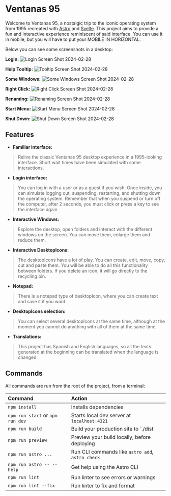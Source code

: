 # Ventanas 95

Welcome to Ventanas 95, a nostalgic trip to the iconic operating system from 1995 recreated with [Astro](https://astro.build/) and [Svelte](https://svelte.dev/). This project aims to provide a fun and interactive experience reminiscent of said interface. You can use it in mobile, but you will have to put your MOBILE IN HORIZONTAL.

Below you can see some screenshots in a desktop:

**Login:**
![Login Screen Shot 2024-02-28](https://lh3.googleusercontent.com/u/0/drive-viewer/AKGpiha59_RgtWVTdb0xD2kkVh_wfpMsXqB_7jKSUhjPaf3Stqn7I-DkV0HTAmTiiGWsG-fMHLRw5JpL6Jn1RaXX75gYp8W0VA=w1920-h868)

**Help Tooltip:**
![Tooltip Screen Shot 2024-02-28](https://lh3.googleusercontent.com/u/0/drive-viewer/AKGpihaZMPJE3OOIxOu_QZx2VATOZqLURnq5zFyJN51ajU15SJ2HcNKO-ylFpajHYdN7SjPWDMkjq58458AaukhQCnjzz4FEIA=w1920-h868)

**Some Windows:**
![Some Windows Screen Shot 2024-02-28](https://lh3.googleusercontent.com/u/0/drive-viewer/AKGpihb44xAxGyH-dpi4nR7KuEBLKL8nZ9RC-lIA21Q2zhRrIlzzIffEjYGltr3ngLC9eE88by5gyxIuCN51en1TfRjf46ngQg=w1920-h868)

**Right Click:**
![Right Click Screen Shot 2024-02-28](https://lh3.googleusercontent.com/u/0/drive-viewer/AKGpihYl7KQZ7C2p2mzNPKCb4pupAQNNcHCyELhPeXcTiDJxNHxQDCWYe-6SymjVU7I8Gd_rqV8rxpkLHTOm5EuCe52oxwYWIw=w1920-h868)

**Renaming:**
![Renaming Screen Shot 2024-02-28](https://lh3.googleusercontent.com/u/0/drive-viewer/AKGpihYHRyNHLje_bsC-BCiPKyvDs9l3EhXkjhnfPJXUMn3yzOvMAiesiI2yLrbsuTjnTXkdEpk5nK_adaKf-o2vDttfQ07gyA=w1920-h868)

**Start Menu:**
![Start Menu Screen Shot 2024-02-28](https://lh3.googleusercontent.com/u/0/drive-viewer/AKGpihYOMLCGfYfNCLeMVETJLmDZPE6MYgeobTNyjBiOKSRMsThJGcmEQj8TLcLiEvzC9vZXx4o_CmdS7uIwHnohmt5YdAWV=w1920-h868)

**Shut Down:**
![Shut Down Screen Shot 2024-02-28](https://lh3.googleusercontent.com/u/0/drive-viewer/AKGpihbeIc8ZqPk7zEk-PKzM2jRGaxPjTqWrEUZ4bxPJ6d4R7tatWpCHTBVyo7NFCSaIqFDVwoHx7uoBHRYeOR_2lWXxtilw7Q=w1920-h868)

## Features

- **Familiar interface:**
> Relive the classic Ventanas 95 desktop experience in a 1995-looking interface. Short wait times have been simulated with some interactions.
- **Login interface:**
> You can log in with a user or as a guest if you wish. Once inside, you can simulate logging out, suspending, restarting, and shutting down the operating system. Remember that when you suspend or turn off the computer, after 2 seconds, you must click or press a key to see the interface again
- **Interactive Windows:**
> Explore the desktop, open folders and interact with the different windows on the screen. You can move them, enlarge them and reduce them.
- **Interactive DesktopIcons:**
> The desktopIcons have a lot of play. You can create, edit, move, copy, cut and paste them. You will be able to do all this functionality between folders. If you delete an icon, it will go directly to the recycling bin.
- **Notepad:**
> There is a notepad type of desktopIcon, where you can create text and save it if you want.
- **DesktopIcons selection:**
> You can select several desktopIcons at the same time, although at the moment you cannot do anything with all of them at the same time.
- **Translations:**
> This project has Spanish and English languages, so all the texts generated at the beginning can be translated when the language is changed

## Commands

All commands are run from the root of the project, from a terminal:

| Command                           | Action                                           |
| :-------------------------------- | :----------------------------------------------- |
| `npm install`                     | Installs dependencies                            |
| `npm run start` or `npm run dev`  | Starts local dev server at `localhost:4321`      |
| `npm run build`                   | Build your production site to `./dist            |
| `npm run preview`                 | Preview your build locally, before deploying     |
| `npm run astro ...`               | Run CLI commands like `astro add`, `astro check` |
| `npm run astro -- --help`         | Get help using the Astro CLI                     |
| `npm run lint`                    | Run linter to see errors or warnings             |
| `npm run lint --fix`              | Run linter to fix and format                     |
